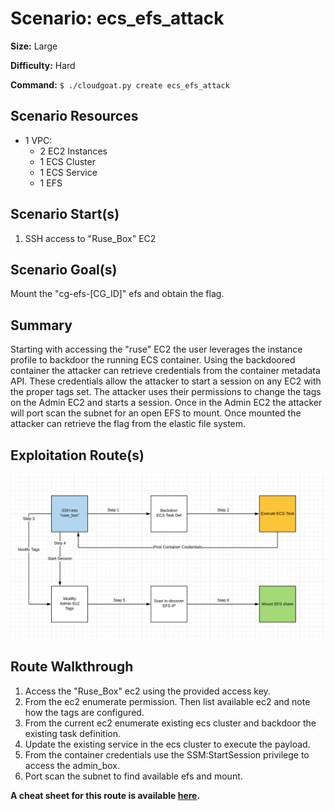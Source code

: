 # Scenario: ecs_efs_attack

**Size:** Large

**Difficulty:** Hard

**Command:** `$ ./cloudgoat.py create ecs_efs_attack`

## Scenario Resources

- 1 VPC:
	- 2 EC2 Instances
	- 1 ECS Cluster
	- 1 ECS Service
	- 1 EFS

## Scenario Start(s)

1. SSH access to "Ruse_Box" EC2

## Scenario Goal(s)

Mount the "cg-efs-[CG_ID]" efs and obtain the flag.

## Summary

Starting with accessing the "ruse" EC2 the user leverages the instance profile to backdoor the running ECS container. Using the backdoored container the attacker can retrieve credentials from the container metadata API. These credentials allow the attacker to start a session on any EC2 with the proper tags set. The attacker uses their permissions to change the tags on the Admin EC2 and starts a session. Once in the Admin EC2 the attacker will port scan the subnet for an open EFS to mount. Once mounted the attacker can retrieve the flag from the elastic file system.

## Exploitation Route(s)

![Scenario Route(s)](assets/diagram.png)

## Route Walkthrough 

1. Access the "Ruse_Box" ec2 using the provided access key.
2. From the ec2 enumerate permission. Then list available ec2 and note how the tags are configured.
3. From the current ec2 enumerate existing ecs cluster and backdoor the existing task definition.
4. Update the existing service in the ecs cluster to execute the payload.
5. From the container credentials use the SSM:StartSession privilege to access the admin_box.
6. Port scan the subnet to find available efs and mount.

**A cheat sheet for this route is available [here](./cheat_sheet.md).**
